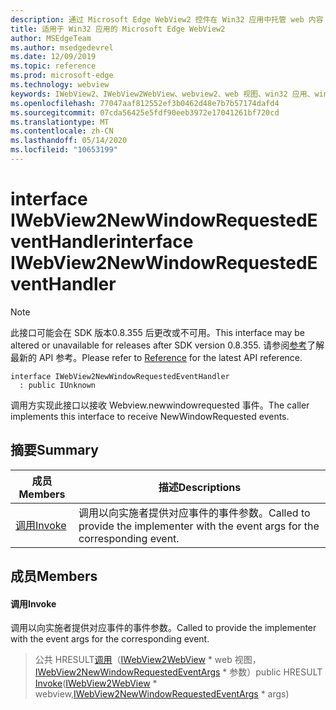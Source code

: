 ```yaml
---
description: 通过 Microsoft Edge WebView2 控件在 Win32 应用中托管 web 内容
title: 适用于 Win32 应用的 Microsoft Edge WebView2
author: MSEdgeTeam
ms.author: msedgedevrel
ms.date: 12/09/2019
ms.topic: reference
ms.prod: microsoft-edge
ms.technology: webview
keywords: IWebView2、IWebView2WebView、webview2、web 视图、win32 应用、win32、edge
ms.openlocfilehash: 77047aaf812552ef3b0462d48e7b7b57174dafd4
ms.sourcegitcommit: 07cda56425e5fdf90eeb3972e17041261bf720cd
ms.translationtype: MT
ms.contentlocale: zh-CN
ms.lasthandoff: 05/14/2020
ms.locfileid: "10653199"
---
```

# <span data-ttu-id="5cbe5-104">interface IWebView2NewWindowRequestedEventHandler</span><span class="sxs-lookup"><span data-stu-id="5cbe5-104">interface IWebView2NewWindowRequestedEventHandler</span></span> 

> [!NOTE]
> <span data-ttu-id="5cbe5-105">此接口可能会在 SDK 版本0.8.355 后更改或不可用。</span><span class="sxs-lookup"><span data-stu-id="5cbe5-105">This interface may be altered or unavailable for releases after SDK version 0.8.355.</span></span> <span data-ttu-id="5cbe5-106">请参阅[参考](../../../webview2-api-reference.md)了解最新的 API 参考。</span><span class="sxs-lookup"><span data-stu-id="5cbe5-106">Please refer to [Reference](../../../webview2-api-reference.md) for the latest API reference.</span></span>

```
interface IWebView2NewWindowRequestedEventHandler
  : public IUnknown
```

<span data-ttu-id="5cbe5-107">调用方实现此接口以接收 Webview.newwindowrequested 事件。</span><span class="sxs-lookup"><span data-stu-id="5cbe5-107">The caller implements this interface to receive NewWindowRequested events.</span></span>

## <span data-ttu-id="5cbe5-108">摘要</span><span class="sxs-lookup"><span data-stu-id="5cbe5-108">Summary</span></span>

 <span data-ttu-id="5cbe5-109">成员</span><span class="sxs-lookup"><span data-stu-id="5cbe5-109">Members</span></span>                        | <span data-ttu-id="5cbe5-110">描述</span><span class="sxs-lookup"><span data-stu-id="5cbe5-110">Descriptions</span></span>
--------------------------------|---------------------------------------------
[<span data-ttu-id="5cbe5-111">调用</span><span class="sxs-lookup"><span data-stu-id="5cbe5-111">Invoke</span></span>](#invoke) | <span data-ttu-id="5cbe5-112">调用以向实施者提供对应事件的事件参数。</span><span class="sxs-lookup"><span data-stu-id="5cbe5-112">Called to provide the implementer with the event args for the corresponding event.</span></span>

## <span data-ttu-id="5cbe5-113">成员</span><span class="sxs-lookup"><span data-stu-id="5cbe5-113">Members</span></span>

#### <span data-ttu-id="5cbe5-114">调用</span><span class="sxs-lookup"><span data-stu-id="5cbe5-114">Invoke</span></span> 

<span data-ttu-id="5cbe5-115">调用以向实施者提供对应事件的事件参数。</span><span class="sxs-lookup"><span data-stu-id="5cbe5-115">Called to provide the implementer with the event args for the corresponding event.</span></span>

> <span data-ttu-id="5cbe5-116">公共 HRESULT[调用](#invoke)（[IWebView2WebView](IWebView2WebView.md) \* web 视图，[IWebView2NewWindowRequestedEventArgs](IWebView2NewWindowRequestedEventArgs.md) \* 参数）</span><span class="sxs-lookup"><span data-stu-id="5cbe5-116">public HRESULT [Invoke](#invoke)([IWebView2WebView](IWebView2WebView.md) \* webview,[IWebView2NewWindowRequestedEventArgs](IWebView2NewWindowRequestedEventArgs.md) \* args)</span></span>

